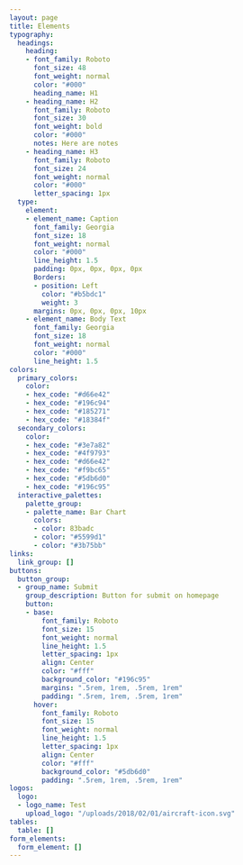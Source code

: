 ```yaml
---
layout: page
title: Elements
typography:
  headings:
    heading:
    - font_family: Roboto
      font_size: 48
      font_weight: normal
      color: "#000"
      heading_name: H1
    - heading_name: H2
      font_family: Roboto
      font_size: 30
      font_weight: bold
      color: "#000"
      notes: Here are notes
    - heading_name: H3
      font_family: Roboto
      font_size: 24
      font_weight: normal
      color: "#000"
      letter_spacing: 1px
  type:
    element:
    - element_name: Caption
      font_family: Georgia
      font_size: 18
      font_weight: normal
      color: "#000"
      line_height: 1.5
      padding: 0px, 0px, 0px, 0px
      Borders:
      - position: Left
        color: "#b5bdc1"
        weight: 3
      margins: 0px, 0px, 0px, 10px
    - element_name: Body Text
      font_family: Georgia
      font_size: 18
      font_weight: normal
      color: "#000"
      line_height: 1.5
colors:
  primary_colors:
    color:
    - hex_code: "#d66e42"
    - hex_code: "#196c94"
    - hex_code: "#185271"
    - hex_code: "#18384f"
  secondary_colors:
    color:
    - hex_code: "#3e7a82"
    - hex_code: "#4f9793"
    - hex_code: "#d66e42"
    - hex_code: "#f9bc65"
    - hex_code: "#5db6d0"
    - hex_code: "#196c95"
  interactive_palettes:
    palette_group:
    - palette_name: Bar Chart
      colors:
      - color: 83badc
      - color: "#5599d1"
      - color: "#3b75bb"
links:
  link_group: []
buttons:
  button_group:
  - group_name: Submit
    group_description: Button for submit on homepage
    button:
    - base:
        font_family: Roboto
        font_size: 15
        font_weight: normal
        line_height: 1.5
        letter_spacing: 1px
        align: Center
        color: "#fff"
        background_color: "#196c95"
        margins: ".5rem, 1rem, .5rem, 1rem"
        padding: ".5rem, 1rem, .5rem, 1rem"
      hover:
        font_family: Roboto
        font_size: 15
        font_weight: normal
        line_height: 1.5
        letter_spacing: 1px
        align: Center
        color: "#fff"
        background_color: "#5db6d0"
        padding: ".5rem, 1rem, .5rem, 1rem"
logos:
  logo:
  - logo_name: Test
    upload_logo: "/uploads/2018/02/01/aircraft-icon.svg"
tables:
  table: []
form_elements:
  form_element: []
---
```


